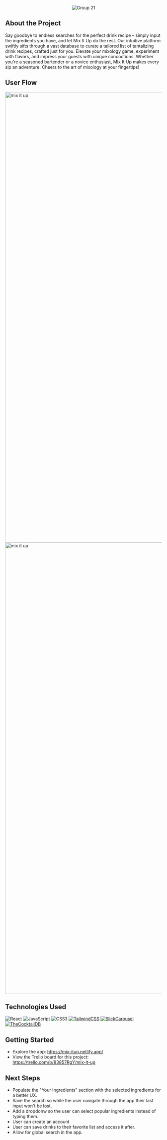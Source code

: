 <div align="center">
  
  ![Group 21](https://github.com/aobarbieri/mix-it-up-2.0/assets/51036021/aa12045b-1593-4739-b161-40af50d85471)

</div>

## About the Project
Say goodbye to endless searches for the perfect drink recipe – simply input the ingredients you have, and let Mix It Up do the rest. Our intuitive platform swiftly sifts through a vast database to curate a tailored list of tantalizing drink recipes, crafted just for you. Elevate your mixology game, experiment with flavors, and impress your guests with unique concoctions. Whether you're a seasoned bartender or a novice enthusiast, Mix It Up makes every sip an adventure. Cheers to the art of mixology at your fingertips!

## User Flow
<img width="1448" alt="mix it up" src="https://github.com/aobarbieri/mix-it-up-2.0/assets/51036021/4455ffc3-1ea5-4567-ab17-a18ca3e1b6d9">
<img width="1452" alt="mix it up" src="https://github.com/aobarbieri/mix-it-up-2.0/assets/51036021/695f8f4b-1ba3-43ed-92de-eb90c6eb7b55">


## Technologies Used
![React](https://img.shields.io/badge/react-%2320232a.svg?style=for-the-badge&logo=react&logoColor=%2361DAFB)
![JavaScript](https://img.shields.io/badge/javascript-%23323330.svg?style=for-the-badge&logo=javascript&logoColor=%23F7DF1E)
![CSS3](https://img.shields.io/badge/css3-%231572B6.svg?style=for-the-badge&logo=css3&logoColor=white)
[![TailwindCSS](https://img.shields.io/badge/tailwindcss-%2338B2AC.svg?style=for-the-badge&logo=tailwind-css&logoColor=white)](https://tailwindcss.com/)
[![SlickCarousel](https://img.shields.io/badge/Slick_Carousel-lightblue?style=for-the-badge)](https://react-slick.neostack.com/)
[![TheCocktailDB](https://img.shields.io/badge/The_Cocktail_DB-darkred?style=for-the-badge)](https://www.thecocktaildb.com/)


## Getting Started
* Explore the app: https://mix-itup.netlify.app/
* View the Trello board for this project: https://trello.com/b/83857RgY/mix-it-up

## Next Steps
* Populate the "Your Ingredients" section with the selected ingredients for a better UX.
* Save the search so while the user navigate through the app their last input won't be lost.
* Add a dropdonw so the user can select popular ingredients instead of typing them.
* User can create an account
* User can save drinks to their favorite list and access it after.
* Allow for global search in the app.